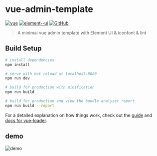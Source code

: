 # vue-admin-template

[![vue](https://img.shields.io/badge/vue-2.5.10-brightgreen.svg)]()
[![element--ui](https://img.shields.io/badge/element--ui-2.4.11-brightgreen.svg)]()
[![GitHub](https://img.shields.io/github/license/fanghongbo/vue-admin-template.svg)]()

> A minimal vue admin template with Element UI & iconfont & lint

## Build Setup

``` bash
# install dependencies
npm install

# serve with hot reload at localhost:8080
npm run dev

# build for production with minification
npm run build

# build for production and view the bundle analyzer report
npm run build --report
```

For a detailed explanation on how things work, check out the [guide](http://vuejs-templates.github.io/webpack/) and [docs for vue-loader](http://vuejs.github.io/vue-loader).

## demo
![demo](https://raw.githubusercontent.com/fanghongbo/vue-admin-template/master/static/images/demo.gif)
